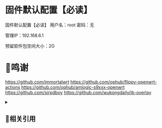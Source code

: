 # 固件默认配置【必读】
固件默认配置【必读】 用户名：root 密码：无

管理IP：192.168.6.1

预留软件包空间大小：2G



# 🌟鸣谢
https://github.com/immortalwrt
https://github.com/ophub/flippy-openwrt-actions
https://github.com/ophub/amlogic-s9xxx-openwrt
https://github.com/sirpdboy
https://github.com/wukongdaily/ib-overlay





<details>
<summary><h2>🍭相关引用</h2></summary>

#### 🍭引用和项目参考的仓库
- https://github.com/wukongdaily/RunFilesBuilder
- https://github.com/wukongdaily/store
- https://github.com/xiaorouji/openwrt-passwall
- https://github.com/xiaorouji/openwrt-passwall2
- https://github.com/sirpdboy/luci-theme-kucat
- https://github.com/AdguardTeam/AdGuardHome
- https://github.com/kiddin9/kwrt-packages

